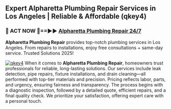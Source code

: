 ## Expert Alpharetta Plumbing Repair Services in Los Angeles | Reliable & Affordable (qkey4)  

<h3>🚿 ACT NOW 🌟==►► <a href="https://tinyurl.com/2ne6vx2x" rel="nofollow">Alpharetta Plumbing Repair 24/7</a></h3>

**Alpharetta Plumbing Repair** provides top-notch plumbing services in Los Angeles. From repairs to installations, enjoy free consultations + same-day service. Trusted Solutions 2025!

[![qkey4](https://i.imgur.com/4PFF4AK.jpeg)](https://tinyurl.com/2ne6vx2x)
When it comes to **Alpharetta Plumbing Repair**, homeowners trust professionals for reliable, long-lasting solutions. Our services include leak detection, pipe repairs, fixture installations, and drain cleaning—all performed with top-tier materials and precision. Pricing reflects labor, parts, and urgency, ensuring fairness and transparency. The process begins with a diagnostic inspection, followed by a detailed quote, efficient repairs, and a final quality check. We prioritize your satisfaction, offering expert care with a personal touch.